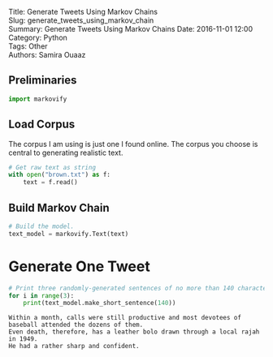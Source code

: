 Title: Generate Tweets Using Markov Chains  
Slug: generate_tweets_using_markov_chain  
Summary: Generate Tweets Using Markov Chains
Date: 2016-11-01 12:00  
Category: Python  
Tags: Other  
Authors: Samira Ouaaz  

## Preliminaries


```python
import markovify
```

## Load Corpus

The corpus I am using is just one I found online. The corpus you choose is central to generating realistic text.


```python
# Get raw text as string
with open("brown.txt") as f:
    text = f.read()
```

## Build Markov Chain


```python
# Build the model.
text_model = markovify.Text(text)
```

# Generate One Tweet


```python
# Print three randomly-generated sentences of no more than 140 characters
for i in range(3):
    print(text_model.make_short_sentence(140))
```

    Within a month, calls were still productive and most devotees of baseball attended the dozens of them.
    Even death, therefore, has a leather bolo drawn through a local rajah in 1949.
    He had a rather sharp and confident.
